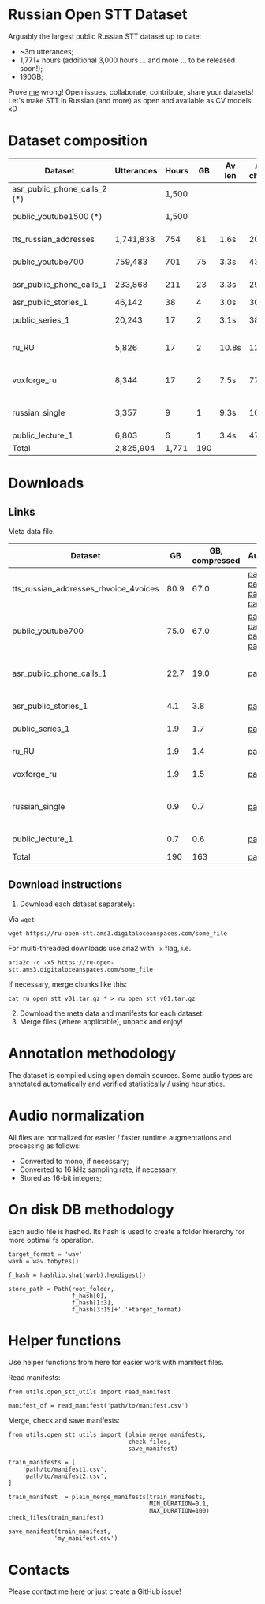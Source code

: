 # **Russian Open STT Dataset**

Arguably the largest public Russian STT dataset up to date:
- ~3m utterances;
- 1,771+ hours (additional 3,000 hours ... and more ... to be released soon!);
- 190GB;

Prove [me](https://t.me/snakers41) wrong!
Open issues, collaborate, contribute, share your datasets!
Let's make STT in Russian (and more) as open and available as CV models xD

# **Dataset composition**

| Dataset                       | Utterances | Hours | GB  | Av len | Av chars | Comment            | Annotation    | Quality | Noise        |
|-------------------------------|------------|-------|-----|------- |----------|--------------------|---------------|---------|--------------|
| asr_public_phone_calls_2 (*)  |            | 1,500 |     |        |          | * Coming soon      |               |         |              |
| public_youtube1500 (*)        |            | 1,500 |     |        |          | * Coming soon      |               |         |              |
| tts_russian_addresses         | 1,741,838  | 754   | 81  | 1.6s   | 20       | Russian addresses  | TTS, 4 voices | 100%    | Crisp        |
| public_youtube700             | 759,483    | 701   | 75  | 3.3s   | 43       | Youtube videos     | Subtitles     | >95%    | Mostly crisp |
| asr_public_phone_calls_1      | 233,868    | 211   | 23  | 3.3s   | 29       | Phone calls        | ASR           | 70%     | Noisy        |
| asr_public_stories_1          | 46,142     | 38    | 4   | 3.0s   | 30       | Books              | ASR           | 70%     | Crisp        |
| public_series_1               | 20,243     | 17    | 2   | 3.1s   | 38       | Youtube videos     | Subtitles     | 95%     | Mostly crisp |
| ru_RU                         | 5,826      | 17    | 2   | 10.8s  | 12       | Public STT dataset | Alignment     | 99%     | Crisp        |
| voxforge_ru                   | 8,344      | 17    | 2   | 7.5s   | 77       | Public STT dataset | Reading       | 100%    | Crisp        |
| russian_single                | 3,357      | 9     | 1   | 9.3s   | 102      | Public STT dataset | Alignment     | 99%     | Crisp        |
| public_lecture_1              | 6,803      | 6     | 1   | 3.4s   | 47       | Lectures           | Subtitles     | >95%    | Crisp        |
| Total                         | 2,825,904  | 1,771 | 190 |        |          |                    |               |         |              |

# **Downloads**

## **Links**

Meta data file.

| Dataset                               | GB   | GB, compressed | Audio |  Source | Manifest  |
|---------------------------------------|------|----------------|-------|  -------| ----------|
| tts_russian_addresses_rhvoice_4voices | 80.9 | 67.0           |   [part1](), [part2](), [part3](), [part4]()     | TTS | [link]() |
| public_youtube700                     | 75.0 | 67.0           |   [part1](), [part2](), [part3](), [part4]()    | YouTube videos | [link]() |
| asr_public_phone_calls_1              | 22.7 | 19.0           |   [part1]()    | ASR + public phone calls | [link]() |
| asr_public_stories_1                  | 4.1  | 3.8            |   [part1]()    | Public stories | [link]() |
| public_series_1                       | 1.9  | 1.7            |   [part1]()    | Public series | [link]() |
| ru_RU                                 | 1.9  | 1.4            |   [part1]()    | Caito.de [dataset](https://www.caito.de/data/Training/stt_tts/) | [link]() |
| voxforge_ru                           | 1.9  | 1.5            |   [part1]()    | Voxforge  [dataset](www.repository.voxforge1.org/downloads/) | [link]() |
| russian_single                        | 0.9  | 0.7            |   [part1]()    | Russian single speaker [dataset](https://www.kaggle.com/bryanpark/russian-single-speaker-speech-dataset) | [link]() |
| public_lecture_1                      | 0.7  | 0.6            |   [part1]()    | Public lectures | [link]() |
| Total                                 | 190  | 163            |   [part1]()    | | | |


## **Download instructions**

1. Download each dataset separately:

  Via `wget`
  ```
  wget https://ru-open-stt.ams3.digitaloceanspaces.com/some_file
  ```

  For multi-threaded downloads use aria2 with `-x` flag, i.e.
  ```
  aria2c -c -x5 https://ru-open-stt.ams3.digitaloceanspaces.com/some_file
  ```

  If necessary, merge chunks like this:
  ```
  cat ru_open_stt_v01.tar.gz_* > ru_open_stt_v01.tar.gz
  ```

2. Download the meta data and manifests for each dataset:
3. Merge files (where applicable), unpack and enjoy!

# **Annotation methodology**

The dataset is compiled using open domain sources.
Some audio types are annotated automatically and verified statistically / using heuristics.


# **Audio normalization**

All files are normalized for easier / faster runtime augmentations and processing as follows:
- Converted to mono, if necessary;
- Converted to 16 kHz sampling rate, if necessary;
- Stored as 16-bit integers;

# **On disk DB methodology**

Each audio file is hashed.
Its hash is used to create a folder hierarchy for more optimal fs operation.

```
target_format = 'wav'
wavb = wav.tobytes()

f_hash = hashlib.sha1(wavb).hexdigest()

store_path = Path(root_folder,
                  f_hash[0],
                  f_hash[1:3],
                  f_hash[3:15]+'.'+target_format)
```

# **Helper functions**

Use helper functions from here for easier work with manifest files.

Read manifests:
```
from utils.open_stt_utils import read_manifest

manifest_df = read_manifest('path/to/manifest.csv')
```

Merge, check and save manifests:
```
from utils.open_stt_utils import (plain_merge_manifests,
                                  check_files,
                                  save_manifest)

train_manifests = [
    'path/to/manifest1.csv',
    'path/to/manifest2.csv',
]

train_manifest  = plain_merge_manifests(train_manifests,
                                        MIN_DURATION=0.1,
                                        MAX_DURATION=100)
check_files(train_manifest)

save_manifest(train_manifest,
             'my_manifest.csv')
```

# **Contacts**

Please contact me [here](https://t.me/snakers41) or just create a GitHub issue!
